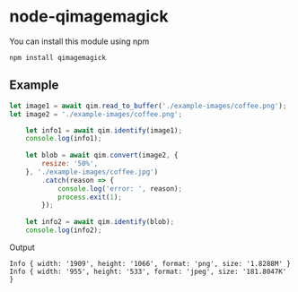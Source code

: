 # node-qimagemagick

You can install this module using npm

`npm install qimagemagick`


## Example
```javascript
let image1 = await qim.read_to_buffer('./example-images/coffee.png');
let image2 = './example-images/coffee.png';

    let info1 = await qim.identify(image1);
    console.log(info1);
    
    let blob = await qim.convert(image2, {
        resize: '50%',
    }, './example-images/coffee.jpg')
        .catch(reason => {
            console.log('error: ', reason);
            process.exit(1);
        });
    
    let info2 = await qim.identify(blob);
    console.log(info2);
```
Output
```text
Info { width: '1909', height: '1066', format: 'png', size: '1.8288M' }
Info { width: '955', height: '533', format: 'jpeg', size: '181.8047K' }
```